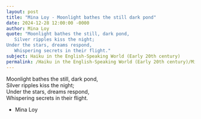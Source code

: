 ```yaml
---
layout: post
title: "Mina Loy - Moonlight bathes the still dark pond"
date: 2024-12-28 12:00:00 -0000
author: Mina Loy
quote: "Moonlight bathes the still, dark pond,  
   Silver ripples kiss the night;  
Under the stars, dreams respond,  
   Whispering secrets in their flight."
subject: Haiku in the English-Speaking World (Early 20th century)
permalink: /Haiku in the English-Speaking World (Early 20th century)/Mina Loy/Mina Loy - Moonlight bathes the still dark pond
---
```


Moonlight bathes the still, dark pond,  
   Silver ripples kiss the night;  
Under the stars, dreams respond,  
   Whispering secrets in their flight.

- Mina Loy
